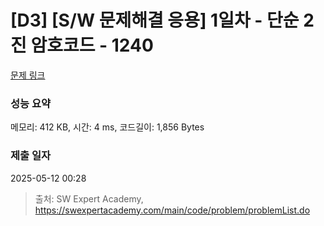 # [D3] [S/W 문제해결 응용] 1일차 - 단순 2진 암호코드 - 1240 

[문제 링크](https://swexpertacademy.com/main/code/problem/problemDetail.do?contestProbId=AV15FZuqAL4CFAYD) 

### 성능 요약

메모리: 412 KB, 시간: 4 ms, 코드길이: 1,856 Bytes

### 제출 일자

2025-05-12 00:28



> 출처: SW Expert Academy, https://swexpertacademy.com/main/code/problem/problemList.do